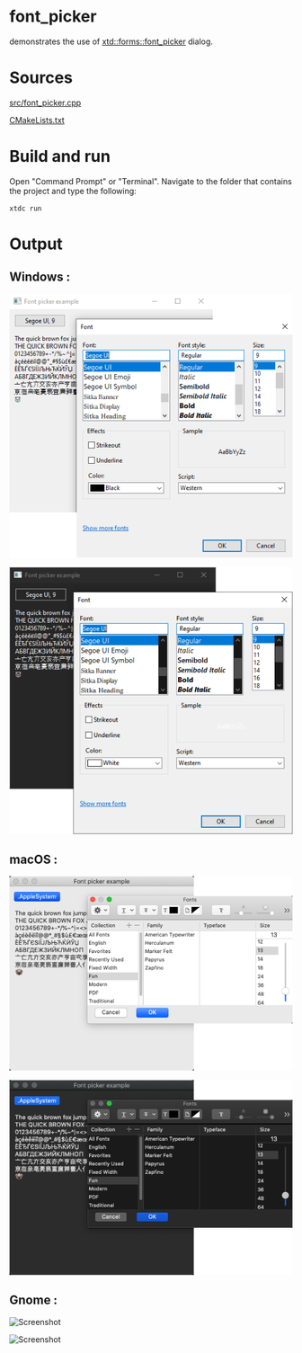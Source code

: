 # font_picker

demonstrates the use of [xtd::forms::font_picker](../../../../src/xtd_forms/include/xtd/forms/font_picker.hpp) dialog.

# Sources

[src/font_picker.cpp](src/font_picker.cpp)

[CMakeLists.txt](CMakeLists.txt)

# Build and run

Open "Command Prompt" or "Terminal". Navigate to the folder that contains the project and type the following:

```shell
xtdc run
```

# Output

## Windows :

![Screenshot](../../../../docs/pictures/examples/font_picker_w.png)

![Screenshot](../../../../docs/pictures/examples/font_picker_wd.png)

## macOS :

![Screenshot](../../../../docs/pictures/examples/font_picker_m.png)

![Screenshot](../../../../docs/pictures/examples/font_picker_md.png)

## Gnome :

![Screenshot](../../../../docs/pictures/examples/font_picker_g.png)

![Screenshot](../../../../docs/pictures/examples/font_picker_gd.png)
